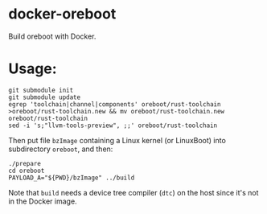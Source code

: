 # docker-oreboot

Build oreboot with Docker.

# Usage:

    git submodule init
    git submodule update
    egrep 'toolchain|channel|components' oreboot/rust-toolchain >oreboot/rust-toolchain.new && mv oreboot/rust-toolchain.new oreboot/rust-toolchain
    sed -i 's;"llvm-tools-preview", ;;' oreboot/rust-toolchain

Then put file `bzImage` containing a Linux kernel (or LinuxBoot) into subdirectory `oreboot`, and then:

    ./prepare
    cd oreboot
    PAYLOAD_A="${PWD}/bzImage" ../build

Note that `build` needs a device tree compiler (`dtc`) on the host since it's not in the Docker image.
